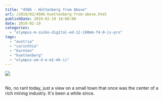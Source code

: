 ```yaml
---
title: "4506 - Hüttenberg from Above"
url: /2019/02/4506-huettenberg-from-above.html
publishDate: 2019-02-19 18:00:00
date: 2019-02-19
categories: 
  - "olympus-m-zuiko-digital-ed-12-100mm-f4-0-is-pro"
tags: 
  - "austria"
  - "carinthia"
  - "karnten"
  - "huettenberg"
  - "olympus-om-d-e-m1-mk-ii"
---
```

<div class="container">
<div class="center"><a target="_blank" href="https://d25zfm9zpd7gm5.cloudfront.net/1200x1200/2017/20171124_160812_lr.jpg"><img class="webfeedsFeaturedVisual" src="https://d25zfm9zpd7gm5.cloudfront.net/0600x0600/2017/20171124_160812_lr.jpg" /></a></div>
</div>
<br />

No, no rant today, just a view on a small town that once was the
center of a rich mining industry. It's been a while since.